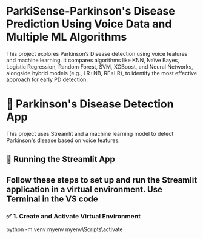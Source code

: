 # ParkiSense-Parkinson's Disease Prediction Using Voice Data and Multiple ML Algorithms
This project explores Parkinson’s Disease detection using voice features and machine learning. It compares algorithms like KNN, Naïve Bayes, Logistic Regression, Random Forest, SVM, XGBoost, and Neural Networks, alongside hybrid models (e.g., LR+NB, RF+LR), to identify the most effective approach for early PD detection.

# 🧠 Parkinson's Disease Detection App

This project uses Streamlit and a machine learning model to detect Parkinson's disease based on voice features.

## 🚀 Running the Streamlit App

Follow these steps to set up and run the Streamlit application in a virtual environment.
Use Terminal in the VS code
---

### ✅ 1. Create and Activate Virtual Environment

python -m venv myenv
myenv\Scripts\activate
